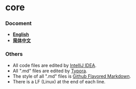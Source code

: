 # core

### Docoment

- **[English](https://github.com/r2-d2-project/core/tree/master/document/main.md)**
- **[简体中文](https://github.com/r2-d2-project/core/tree/master/document/main.zh-Hans.md)**

### Others

- All code files are edited by [IntelliJ IDEA](https://www.jetbrains.com/idea/).
- All ".md" files are edited by [Typora](http://typora.io/).
- The style of all ".md" files is [Github Flavored Markdown](https://guides.github.com/features/mastering-markdown/#GitHub-flavored-markdown).
- There is a LF (Linux) at the end of each line.